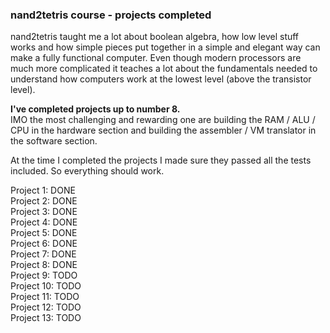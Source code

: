### nand2tetris course - projects completed

nand2tetris taught me a lot about boolean algebra, how low level stuff works and how simple pieces put together in a 
simple and elegant way can make a fully functional computer. Even though modern processors are much more 
complicated it teaches a lot about the fundamentals needed to understand how computers work at the lowest level 
(above the transistor level).

**I've completed projects up to number 8.**  
IMO the most challenging and rewarding one are building the RAM / ALU / CPU in the hardware section and building
the assembler / VM translator in the software section.  

At the time I completed the projects I made sure they passed all the tests included. So everything should work.

Project 1: DONE   
Project 2: DONE   
Project 3: DONE  
Project 4: DONE  
Project 5: DONE  
Project 6: DONE  
Project 7: DONE  
Project 8: DONE    
Project 9: TODO  
Project 10: TODO  
Project 11: TODO  
Project 12: TODO  
Project 13: TODO  
